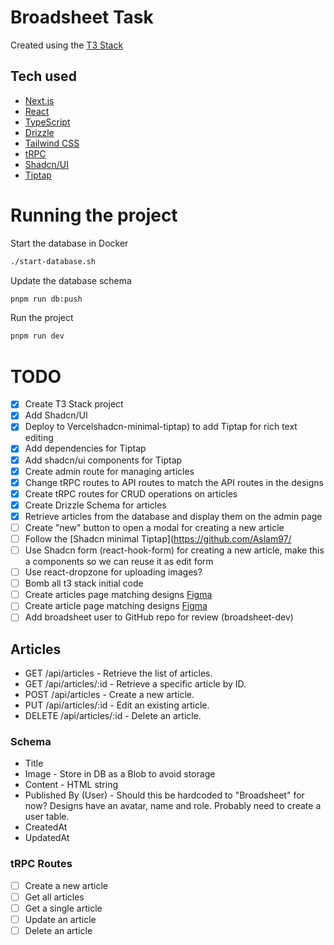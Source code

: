 # Broadsheet Task

Created using the [T3 Stack](https://create.t3.gg/)

## Tech used

- [Next.js](https://nextjs.org)
- [React](https://reactjs.org)
- [TypeScript](https://typescriptlang.org)
- [Drizzle](https://orm.drizzle.team)
- [Tailwind CSS](https://tailwindcss.com)
- [tRPC](https://trpc.io)
- [Shadcn/UI](https://ui.shadcn.com)
- [Tiptap](https://tiptap.dev)

# Running the project

Start the database in Docker

```bash
./start-database.sh
```

Update the database schema

```bash
pnpm run db:push
```

Run the project

```bash
pnpm run dev
```

# TODO

- [x] Create T3 Stack project
- [x] Add Shadcn/UI
- [x] Deploy to Vercelshadcn-minimal-tiptap) to add Tiptap for rich text editing
- [x] Add dependencies for Tiptap
- [x] Add shadcn/ui components for Tiptap
- [x] Create admin route for managing articles
- [x] Change tRPC routes to API routes to match the API routes in the designs
- [x] Create tRPC routes for CRUD operations on articles
- [x] Create Drizzle Schema for articles
- [x] Retrieve articles from the database and display them on the admin page
- [ ] Create "new" button to open a modal for creating a new article
- [ ] Follow the [Shadcn minimal Tiptap](https://github.com/Aslam97/
- [ ] Use Shadcn form (react-hook-form) for creating a new article, make this a components so we can reuse it as edit form
- [ ] Use react-dropzone for uploading images?
- [ ] Bomb all t3 stack initial code
- [ ] Create articles page matching designs [Figma](<https://www.figma.com/design/PKspHMoAzVZ3GZLH6TVn3f/Fullstack-Developer-(Frontend)-Technical-Task?node-id=0-1&p=f&t=lMXAT3d2vsejAdoh-0>)
- [ ] Create article page matching designs [Figma](<https://www.figma.com/design/PKspHMoAzVZ3GZLH6TVn3f/Fullstack-Developer-(Frontend)-Technical-Task?node-id=0-1&p=f&t=lMXAT3d2vsejAdoh-0>)
- [ ] Add broadsheet user to GitHub repo for review (broadsheet-dev)

## Articles

- GET /api/articles - Retrieve the list of articles.
- GET /api/articles/:id - Retrieve a specific article by ID.
- POST /api/articles - Create a new article.
- PUT /api/articles/:id - Edit an existing article.
- DELETE /api/articles/:id - Delete an article.

### Schema

- Title
- Image - Store in DB as a Blob to avoid storage
- Content - HTML string
- Published By (User) - Should this be hardcoded to "Broadsheet" for now? Designs have an avatar, name and role. Probably need to create a user table.
- CreatedAt
- UpdatedAt

### tRPC Routes

- [ ] Create a new article
- [ ] Get all articles
- [ ] Get a single article
- [ ] Update an article
- [ ] Delete an article
